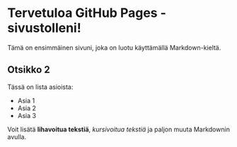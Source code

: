 # Tervetuloa GitHub Pages -sivustolleni!

Tämä on ensimmäinen sivuni, joka on luotu käyttämällä Markdown-kieltä.

## Otsikko 2

Tässä on lista asioista:
- Asia 1
- Asia 2
- Asia 3

Voit lisätä **lihavoitua tekstiä**, *kursivoitua tekstiä* ja paljon muuta Markdownin avulla.